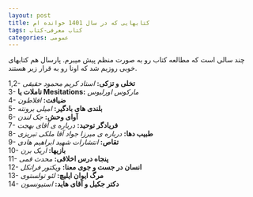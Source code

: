 ```yaml
---
layout: post
title: کتابهایی که در سال 1401 خوانده ام
tags: کتاب معرفی-کتاب
categories: عمومی
---
```

چند سالی است که مطالعه کتاب رو به صورت منظم پیش میبرم. پارسال هم کتابهای خوبی روزیم شد که اونا رو به قرار زیر هستند.  

1,2- **تخلی و تزکی:** _استاد کریم محمود حقیقی_  
3- **تاملات یا Mesitations:** _مارکوس اورلیوس_  
4- **ضیافت:** _افلاطون_  
5- **بلندی های بادگیر:** _امیلی برونته_  
6- **آوای وحش:** _جک لندن_  
7- **فریادگر توحید:** _درباره ی آقای بهجت_  
8- **طبیب دها:** _درباره ی میرزا جواد آقا ملکی تبریزی_  
9- **تقاص:** _انتشارات شهید ابراهیم هادی_  
10- **بازیها:** _اریک برن_  
11- **پنجاه درس اخلاقی:** _محدث قمی_  
12- **انسان در جست و جوی معنا:** _ویکتور فرانکل_  
13- **مرگ ایوان ایلیچ:** _لئو تولستوی_  
14- **دکتر جکیل و آقای هاید:** _استیونسون_  